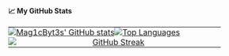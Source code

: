 #### &#x1f4c8; My GitHub Stats

<!-- prettier-ignore-start -->
<table style="border-collapse: collapse; border: none;">
  <tr style="background-color: transparent;">
    <td style="border: none; padding: 0; background-color: transparent; width: 50%;">
      <a href="https://github.com/anuraghazra/github-readme-stats">
        <img src="https://github-readme-stats.vercel.app/api?username=Mag1cByt3s&show=reviews,discussions_started,discussions_answered,prs_merged,prs_merged_percentage&show_icons=true&theme=tokyonight" alt="Mag1cByt3s' GitHub stats" style="max-width: 100%; display: block;">
      </a>
    </td>
    <td style="border: none; padding: 0; background-color: transparent; width: 50%;">
      <a href="https://github.com/anuraghazra/github-readme-stats">
        <img src="https://github-readme-stats.vercel.app/api/top-langs/?username=Mag1cByt3s&langs_count=8&size_weight=0.5&count_weight=0.5&theme=tokyonight&layout=compact" alt="Top Languages" style="max-width: 100%; display: block;">
      </a>
    </td>
  </tr>
  <tr style="background-color: transparent;">
    <td colspan="2" align="center" style="border: none; padding: 0; background-color: transparent;">
      <a href="https://git.io/streak-stats">
        <img src="https://streak-stats.demolab.com/?user=Mag1cByt3s&theme=tokyonight" alt="GitHub Streak" style="max-width: 100%; display: block;">
      </a>
    </td>
  </tr>
</table>
<!-- prettier-ignore-end -->
